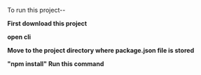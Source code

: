 To run this project--


**First download this project**


**open cli**


**Move to the project directory where package.json file is stored**


**"npm install" Run this command**
